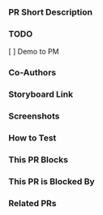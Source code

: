 ### PR Short Description

### TODO
[ ] Demo to PM

### Co-Authors

### Storyboard Link

### Screenshots

### How to Test

### This PR Blocks

### This PR is Blocked By

### Related PRs
